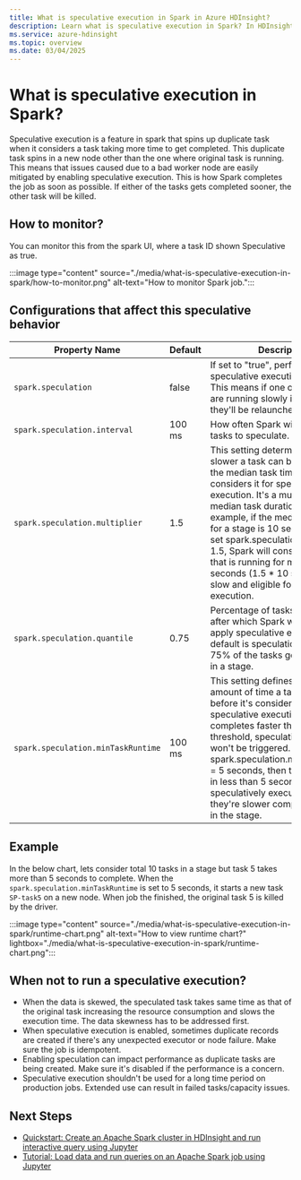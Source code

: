 ```yaml
---
title: What is speculative execution in Spark in Azure HDInsight?
description: Learn what is speculative execution in Spark? In HDInsight.
ms.service: azure-hdinsight
ms.topic: overview
ms.date: 03/04/2025
---
```


# What is speculative execution in Spark?

Speculative execution is a feature in spark that spins up duplicate task when it considers a task taking more time to get completed. This duplicate task spins in a new node other than the one where original task is running. This means that issues caused due to a bad worker node are easily mitigated by enabling speculative execution. 
This is how Spark completes the job as soon as possible. If either of the tasks gets completed sooner, the other task will be killed.

## How to monitor?

You can monitor this from the spark UI, where a task ID shown Speculative as true.

:::image type="content" source="./media/what-is-speculative-execution-in-spark/how-to-monitor.png" alt-text="How to monitor Spark job.":::

## Configurations that affect this speculative behavior

|Property Name|	Default|Description|
|-|-|-|
|`spark.speculation`             |   false     |      If set to "true", performs speculative execution of tasks. This means if one or more tasks are running slowly in a stage, they'll be relaunched. |
|   `spark.speculation.interval`         |  100 ms        |    How often Spark will check for tasks to speculate.      |
|  `spark.speculation.multiplier`        |1.5          | This setting determines how much slower a task can be compared to the median task time before Spark considers it for speculative execution. It's a multiplier of the median task duration. Form example, if the median task time for a stage is 10 seconds, and you set spark.speculation.multiplier = 1.5, Spark will consider any task that is running for more than 15 seconds (1.5 * 10 seconds) to be slow and eligible for speculative execution.|
| `spark.speculation.quantile`           |   0.75       | Percentage of tasks completed after which Spark will start to apply speculative execution. The default is speculation starts after 75% of the tasks gets completed in a stage.         |
|      `spark.speculation.minTaskRuntime`      |     100 ms     |   This setting defines the minimum amount of time a task should run before it's considered for speculative execution. If a task completes faster than this threshold, speculative execution won't be triggered. For example, if spark.speculation.minTaskRuntime = 5 seconds, then tasks that finish in less than 5 seconds won't be speculatively executed, even if they're slower compared to others in the stage.|


## Example

In the below chart, lets consider total 10 tasks in a stage but task 5 takes more than 5 seconds to complete. 
When the `spark.speculation.minTaskRuntime` is set to 5 seconds, it starts a new task `SP-task5` on a new node. 
When job the finished, the original task 5 is killed by the driver.

:::image type="content" source="./media/what-is-speculative-execution-in-spark/runtime-chart.png" alt-text="How to view runtime chart?" lightbox="./media/what-is-speculative-execution-in-spark/runtime-chart.png":::

## When not to run a speculative execution?

* When the data is skewed, the speculated task takes same time as that of the original task increasing the resource consumption and slows the execution time. The data skewness has to be addressed first.
* When speculative execution is enabled, sometimes duplicate records are created if there's any unexpected executor or node failure. Make sure the job is idempotent.
* Enabling speculation can impact performance as duplicate tasks are being created. Make sure it's disabled if the performance is a concern.
* Speculative execution shouldn't be used for a long time period on production jobs. Extended use can result in failed tasks/capacity issues.

## Next Steps

* [Quickstart: Create an Apache Spark cluster in HDInsight and run interactive query using Jupyter](./apache-spark-jupyter-spark-sql-use-portal.md)
* [Tutorial: Load data and run queries on an Apache Spark job using Jupyter](./apache-spark-load-data-run-query.md)
